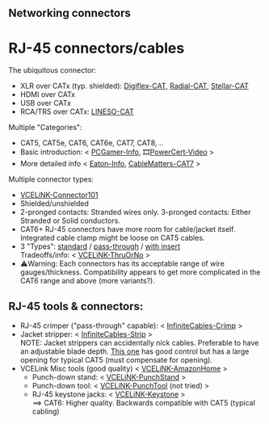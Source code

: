 <!-- Reference-style links to make tables & lists more readable -->
[Eaton-Info]: <https://tripplite.eaton.com/products/ethernet-cable-types>
[PCGamer-Info]: <https://www.pcgamer.com/what-are-the-differences-between-cat5-cat6-and-cat7-ethernet-cables/>
[CableMatters-CAT7]: https://www.cablematters.com/Blog/Networking/what-is-cat7-and-why-you-don-t-need-it
[PowerCert-Video]: <https://www.youtube.com/watch?v=_NX99ad2FUA>
[InfiniteCables-ConStd]: <https://www.infinitecables.com/products/rj45-1-piece-cat6-plug-for-round-cable-solid-or-stranded-8p-8c>
[InfiniteCables-ConInsert]: <https://www.infinitecables.com/products/rj45-cat6a-plug-w-insert-solid-or-stranded-8p-8c-pack-of-50>
[InfiniteCables-ConThru]: <https://www.infinitecables.com/products/rj45-cat5e-cat6-pass-through-plug-solid-or-stranded-8p-8c-pack-of-50>
[InfiniteCables-Crimp]: <https://www.infinitecables.com/products/professional-crimp-tool-for-modular-pass-through-plugs-rj45-strip-and-cut>
[InfiniteCables-Strip]: <https://www.infinitecables.com/products/adjustable-cable-jacket-strip-tool-for-networking-and-data-cable-cat3-cat5e-cat6-cat6a-cat7>
[VCELiNK-AmazonHome]: <https://www.amazon.ca/stores/page/65E06D4E-0D0B-4780-9022-EF7AA39D27A1>
[VCELiNK-PunchStand]: <https://www.amazon.ca/VCE-Keystone-Stripper-180Degree-Modular/dp/B07X24YZX1>
[VCELiNK-PunchTool]: <https://www.amazon.ca/VCELINK-Keystone-Terminal-Insertion-Stripper/dp/B08XK752YK>
[VCELiNK-Keystone]: <https://www.amazon.ca/stores/page/76F89957-8DA8-4230-91C8-5E17D49C24AA>
[VCELiNK-Connector101]: <https://www.vcelink.com/blogs/focus/rj45-connector-101>
[VCELiNK-ThruOrNo]: <https://www.vcelink.com/blogs/focus/pass-through-vs-non-pass-through-rj45-connector>
[Digiflex-CAT]: <https://digiflexcables.com/products/ldmx-cat>
[Radial-CAT]: <https://www.radialeng.com/product/catapult>
[Stellar-CAT]: <https://canada.newark.com/stellar-labs/24-16312/3-pin-male-xlr-to-rj45-dmx-adapter/dp/98Y0114>
[LINESO-CAT]: <https://www.amazon.ca/LINESO-3-5mm-Stereo-White-Extender/dp/B01HHO8382>

## Networking connectors
<!----------------------------------------------------------------------------->

# RJ-45 connectors/cables
The ubiquitous connector:
- XLR over CATx (typ. shielded): [Digiflex-CAT], [Radial-CAT], [Stellar-CAT]
- HDMI over CATx
- USB over CATx
- RCA/TRS over CATx: [LINESO-CAT]

Multiple "Categories":
- CAT5, CAT5e, CAT6, CAT6e, CAT7, CAT8, ..
- Basic introduction: \< [PCGamer-Info], 🎞️[PowerCert-Video] \>
- More detailed info \< [Eaton-Info], [CableMatters-CAT7] \>

Multiple connector types:
- [VCELiNK-Connector101]
- Shielded/unshielded
- 2-pronged contacts: Stranded wires only. 3-pronged contacts: Either Stranded or Solid conductors.
- CAT6+ RJ-45 connectors have more room for cable/jacket itself. Integrated cable clamp might be loose on CAT5 cables.
- 3 "Types": [standard][InfiniteCables-ConStd] / [pass-through][InfiniteCables-ConThru] / [with insert][InfiniteCables-ConInsert]
  <br>Tradeoffs/info: \< [VCELiNK-ThruOrNo] \>
- ⚠️Warning: Each connectors has its acceptable range of wire gauges/thickness.
  Compatibility appears to get more complicated in the CAT6 range and above (more variants?).

## RJ-45 tools & connectors:
- RJ-45 crimper ("pass-through" capable): \< [InfiniteCables-Crimp] \>
- Jacket stripper: \< [InfiniteCables-Strip] \>
  <br>NOTE: Jacket strippers can accidentally nick cables. Preferable to have an
  adjustable blade depth. [This one][InfiniteCables-Strip] has good control but
  has a large opening for typical CAT5 (must compensate for opening).
- VCELink Misc tools (good quality) \< [VCELiNK-AmazonHome] \>
  - Punch-down stand: \< [VCELiNK-PunchStand] \>
  - Punch-down tool: \< [VCELiNK-PunchTool] (not tried) \>
  - RJ-45 keystone jacks: \< [VCELiNK-Keystone] \>
    <br>==> CAT6: Higher quality. Backwards compatible with CAT5 (typical cabling)
